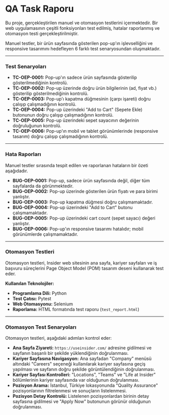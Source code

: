 # QA Task Raporu

Bu proje, gerçekleştirilen manuel ve otomasyon testlerini içermektedir. Bir web uygulamasının çeşitli fonksiyonları test edilmiş, hatalar raporlanmış ve otomasyon testi gerçekleştirilmiştir.

Manuel testler, bir ürün sayfasında gösterilen pop-up'ın işlevselliğini ve responsive tasarımını hedefleyen 6 farklı test senaryosundan oluşmaktadır.

---

### Test Senaryoları

* **TC-OEP-0001:** Pop-up'ın sadece ürün sayfasında gösterilip gösterilmediğinin kontrolü.
* **TC-OEP-0002:** Pop-up üzerinde doğru ürün bilgilerinin (ad, fiyat vb.) gösterilip gösterilmediğinin kontrolü.
* **TC-OEP-0003:** Pop-up'ı kapatma düğmesinin (çarpı işareti) doğru çalışıp çalışmadığının kontrolü.
* **TC-OEP-0004:** Pop-up üzerindeki "Add to Cart" (Sepete Ekle) butonunun doğru çalışıp çalışmadığının kontrolü.
* **TC-OEP-0005:** Pop-up üzerindeki sepet sayacının değerinin doğruluğunun kontrolü.
* **TC-OEP-0006:** Pop-up'ın mobil ve tablet görünümlerinde (responsive tasarım) doğru çalışıp çalışmadığının kontrolü.

---

### Hata Raporları

Manuel testler sırasında tespit edilen ve raporlanan hataların bir özeti aşağıdadır.

* **BUG-OEP-0001:** Pop-up, sadece ürün sayfasında değil, diğer tüm sayfalarda da görünmektedir.
* **BUG-OEP-0002:** Pop-up üzerinde gösterilen ürün fiyatı ve para birimi yanlıştır.
* **BUG-OEP-0003:** Pop-up kapatma düğmesi doğru çalışmamaktadır.
* **BUG-OEP-0004:** Pop-up üzerindeki "Add to Cart" butonu çalışmamaktadır.
* **BUG-OEP-0005:** Pop-up üzerindeki cart count (sepet sayacı) değeri yanlıştır.
* **BUG-OEP-0006:** Pop-up'ın responsive tasarımı hatalıdır; mobil görünümlerde çalışmamaktadır.

---

### Otomasyon Testleri

Otomasyon testleri, Insider web sitesinin ana sayfa, kariyer sayfaları ve iş başvuru süreçlerini Page Object Model (POM) tasarım deseni kullanarak test eder.

**Kullanılan Teknolojiler:**
* **Programlama Dili:** Python
* **Test Çatısı:** Pytest
* **Web Otomasyonu:** Selenium
* **Raporlama:** HTML formatında test raporu (`test_report.html`)

---

### Otomasyon Test Senaryoları

Otomasyon testleri, aşağıdaki adımları kontrol eder:

* **Ana Sayfa Ziyareti:** `https://useinsider.com/` adresine gidilmesi ve sayfanın başarılı bir şekilde yüklendiğinin doğrulanması.
* **Kariyer Sayfasına Navigasyon:** Ana sayfadan "Company" menüsü altındaki "Careers" seçeneği kullanılarak kariyer sayfasına geçiş yapılması ve sayfanın doğru şekilde görüntülendiğinin doğrulanması.
* **Kariyer Sayfası Kontrolleri:** "Locations", "Teams" ve "Life at Insider" bölümlerinin kariyer sayfasında var olduğunun doğrulanması.
* **Pozisyon Arama:** İstanbul, Türkiye lokasyonunda "Quality Assurance" pozisyonlarının filtrelenmesi ve sonuçların listelenmesi.
* **Pozisyon Detay Kontrolü:** Listelenen pozisyonlardan birinin detay sayfasına gidilmesi ve "Apply Now" butonunun görünür olduğunun doğrulanması.

